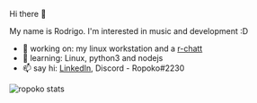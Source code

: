 Hi there 👋

My name is Rodrigo. I'm interested in music and development :D

- 🔭 working on: my linux workstation and a [r-chatt](https://github.com/ropoko/r-chatt-client)
- 🌱 learning: Linux, python3 and nodejs
- 📫 say hi: [LinkedIn](https://www.linkedin.com/in/rodrigo-maganha-stramantinoli-b4022a1bb/), Discord - Ropoko#2230

<img href="https://github.com/anuraghazra/github-readme-stats" alt="ropoko stats" src="https://github-readme-stats.vercel.app/api?username=ropoko&show_icons=true&theme=radical">
